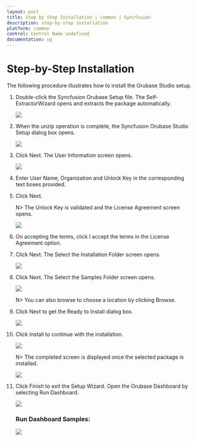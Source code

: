 ```yaml
---
layout: post
title: Step by Step Installation | common | Syncfusion
description: step-by-step installation
platform: common
control: Control Name undefined
documentation: ug 
---   
```


# Step-by-Step Installation

The following procedure illustrates how to install the Orubase Studio setup.

1. Double-click the Syncfusion Orubase Setup file. The Self-ExtractorWizard opens and extracts the package automatically. 
   
   ![](Step-by-Step-Installation_images/Step-by-Step-Installation_img1.png)





2. When the unzip operation is complete, the Syncfusion Orubase Studio Setup dialog box opens.



   ![](Step-by-Step-Installation_images/Step-by-Step-Installation_img2.png)





3. Click Next. The User Information screen opens.



   ![](Step-by-Step-Installation_images/Step-by-Step-Installation_img3.png)





4. Enter User Name, Organization and Unlock Key in the corresponding text boxes provided.

5. Click Next.

   N> The Unlock Key is validated and the License Agreement screen opens.



   ![](Step-by-Step-Installation_images/Step-by-Step-Installation_img5.png)





6. On accepting the terms, click I accept the terms in the License Agreement option.

7. Click Next. The Select the Installation Folder screen opens.



   ![](Step-by-Step-Installation_images/Step-by-Step-Installation_img6.png)





8. Click Next. The Select the Samples Folder screen opens.



   ![](Step-by-Step-Installation_images/Step-by-Step-Installation_img7.png)





   N> You can also browse to choose a location by clicking Browse.



9. Click Next to get the Ready to Install dialog box.



   ![](Step-by-Step-Installation_images/Step-by-Step-Installation_img9.png)





10. Click Install to continue with the installation.



    ![](Step-by-Step-Installation_images/Step-by-Step-Installation_img10.png)





    N> The completed screen is displayed once the selected package is installed.



    ![](Step-by-Step-Installation_images/Step-by-Step-Installation_img12.png)





11. Click Finish to exit the Setup Wizard. Open the Orubase Dashboard by selecting Run Dashboard.



    ![](Step-by-Step-Installation_images/Step-by-Step-Installation_img13.png)



    ### Run Dashboard Samples:

    ![](Step-by-Step-Installation_images/Step-by-Step-Installation_img14.png)



